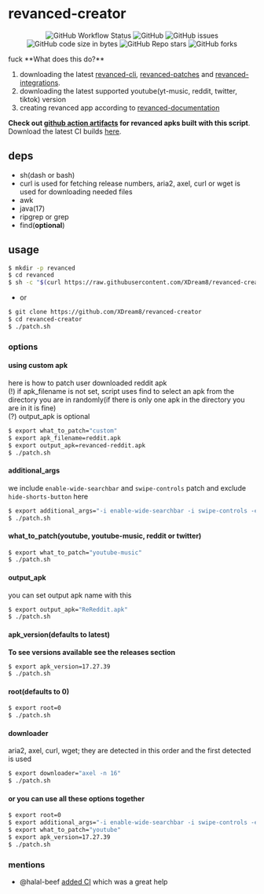 # revanced-creator

<p align="center">
  <img alt="GitHub Workflow Status" src="https://img.shields.io/github/actions/workflow/status/XDream8/revanced-creator/Tests.yml?branch=main&color=red&style=flat-square">
  <img alt="GitHub" src="https://img.shields.io/github/license/XDream8/revanced-creator?color=blue&style=flat-square">
  <img alt="GitHub issues" src="https://img.shields.io/github/issues-raw/XDream8/revanced-creator?color=red&style=flat-square">
  <img alt="GitHub code size in bytes" src="https://img.shields.io/github/languages/code-size/XDream8/revanced-creator?color=red&style=flat-square">
  <img alt="GitHub Repo stars" src="https://img.shields.io/github/stars/XDream8/revanced-creator?style=flat-square">
  <img alt="GitHub forks" src="https://img.shields.io/github/forks/XDream8/revanced-creator?style=flat-square">
</p>
fuck
**What does this do?**

1. downloading the latest [revanced-cli](https://github.com/revanced/revanced-cli), [revanced-patches](https://github.com/revanced/revanced-patches) and [revanced-integrations](https://github.com/revanced/revanced-integrations).
2. downloading the latest supported youtube(yt-music, reddit, twitter, tiktok) version
3. creating revanced app according to [revanced-documentation](https://github.com/revanced/revanced-documentation)

**Check out [github action artifacts](https://github.com/XDream8/revanced-creator/actions) for revanced apks built with this script**.\
Download the latest CI builds [here](https://nightly.link/XDream8/revanced-creator/workflows/ci/main).

## deps

- sh(dash or bash)
- curl is used for fetching release numbers, aria2, axel, curl or wget is used for downloading needed files
- awk
- java(17)
- ripgrep or grep
- find(**optional**)

## usage

```sh
$ mkdir -p revanced
$ cd revanced
$ sh -c "$(curl https://raw.githubusercontent.com/XDream8/revanced-creator/main/patch.sh)"
```

- or

```sh
$ git clone https://github.com/XDream8/revanced-creator
$ cd revanced-creator
$ ./patch.sh
```

### options

#### using custom apk

here is how to patch user downloaded reddit apk\
(!) if apk_filename is not set, script uses find to select an apk from the directory you are in randomly(if there is only one apk in the directory you are in it is fine)\
(?) output_apk is optional

```sh
$ export what_to_patch="custom"
$ export apk_filename=reddit.apk
$ export output_apk=revanced-reddit.apk
$ ./patch.sh
```

#### additional_args

we include `enable-wide-searchbar` and `swipe-controls` patch and exclude `hide-shorts-button` here

```sh
$ export additional_args="-i enable-wide-searchbar -i swipe-controls -e hide-shorts-button"
$ ./patch.sh
```

#### what_to_patch(youtube, youtube-music, reddit or twitter)

```sh
$ export what_to_patch="youtube-music"
$ ./patch.sh
```

#### output_apk

you can set output apk name with this

```sh
$ export output_apk="ReReddit.apk"
$ ./patch.sh
```

#### apk_version(defaults to latest)

**To see versions available see the releases section**

```sh
$ export apk_version=17.27.39
$ ./patch.sh
```

#### root(defaults to 0)

```sh
$ export root=0
$ ./patch.sh
```

#### downloader

aria2, axel, curl, wget; they are detected in this order and the first detected is used

```sh
$ export downloader="axel -n 16"
$ ./patch.sh
```

#### or you can use all these options together

```sh
$ export root=0
$ export additional_args="-i enable-wide-searchbar -i swipe-controls -e hide-shorts-button"
$ export what_to_patch="youtube"
$ export apk_version=17.27.39
$ ./patch.sh
```

### mentions

- @halal-beef [added CI](https://github.com/XDream8/revanced-creator/pull/3) which was a great help
